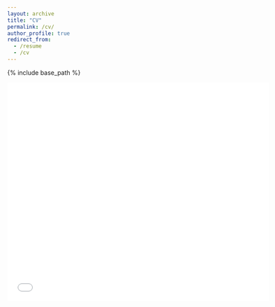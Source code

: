 ```yaml
---
layout: archive
title: "CV"
permalink: /cv/
author_profile: true
redirect_from:
  - /resume
  - /cv
---
```


{% include base_path %}

<embed src="{{ site.baseurl }}/files/Anshuman_Resume.pdf" type="application/pdf" width="600px" height="500px"/>